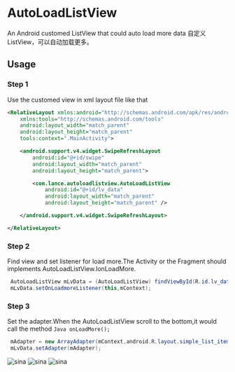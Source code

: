 # AutoLoadListView
An Android customed ListView that could auto load more data
自定义ListView，可以自动加载更多。
## Usage

### Step 1

Use the customed view in xml layout file like that

```xml
<RelativeLayout xmlns:android="http://schemas.android.com/apk/res/android"
    xmlns:tools="http://schemas.android.com/tools"
    android:layout_width="match_parent"
    android:layout_height="match_parent"
    tools:context=".MainActivity">

    <android.support.v4.widget.SwipeRefreshLayout
        android:id="@+id/swipe"
        android:layout_width="match_parent"
        android:layout_height="match_parent">

        <com.lance.autoloadlistview.AutoLoadListView
            android:id="@+id/lv_data"
            android:layout_width="match_parent"
            android:layout_height="match_parent" />

    </android.support.v4.widget.SwipeRefreshLayout>

</RelativeLayout>
```

### Step 2

Find view and set listener for load more.The Activity or the Fragment should implements AutoLoadListView.IonLoadMore.

```Java
 AutoLoadListView mLvData = (AutoLoadListView) findViewById(R.id.lv_data);
 mLvData.setOnLoadmoreListener(this,mContext);
```

### Step 3

Set the adapter.When the AutoLoadListView scroll to the bottom,it would call the method ```Java onLoadMore();```

```Java
 mAdapter = new ArrayAdapter(mContext,android.R.layout.simple_list_item_1,android.R.id.text1,data);
 mLvData.setAdapter(mAdapter);
```

![sina](http://ww3.sinaimg.cn/mw690/8f8f5f45gw1ev143m98uhj20k00zkwfh.jpg "示例1")
![sina](http://ww2.sinaimg.cn/mw690/8f8f5f45gw1ev143mqamnj20k00zkt9n.jpg "示例2")
![sina](http://ww2.sinaimg.cn/mw690/8f8f5f45gw1ev143naedsj20k00zkt9n.jpg "示例3")